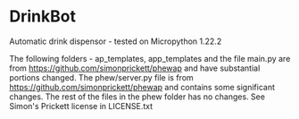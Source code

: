 # DrinkBot
Automatic drink dispensor - 
tested on Micropython 1.22.2

The following folders - ap_templates, app_templates and the file main.py are from https://github.com/simonprickett/phewap and have substantial portions changed.
The phew/server.py file is from https://github.com/simonprickett/phewap and contains some significant changes. The rest of the files in the phew folder has no changes. See Simon's Prickett license in LICENSE.txt





